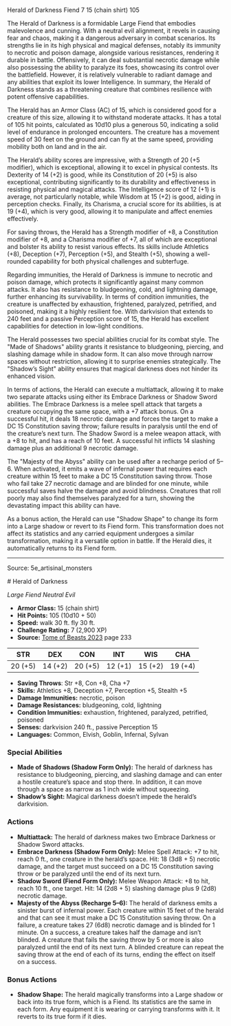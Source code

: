 <MonsterName/>Herald of Darkness</MonsterName>
<CreatureType/>Fiend</CreatureType>
<CR/>7</CR>
<AC/>15 (chain shirt)</AC>
<HP/>105</HP>
<summary>The Herald of Darkness is a formidable Large Fiend that embodies malevolence and cunning. With a neutral evil alignment, it revels in causing fear and chaos, making it a dangerous adversary in combat scenarios. Its strengths lie in its high physical and magical defenses, notably its immunity to necrotic and poison damage, alongside various resistances, rendering it durable in battle. Offensively, it can deal substantial necrotic damage while also possessing the ability to paralyze its foes, showcasing its control over the battlefield. However, it is relatively vulnerable to radiant damage and any abilities that exploit its lower Intelligence. In summary, the Herald of Darkness stands as a threatening creature that combines resilience with potent offensive capabilities.</summary>

<detail>

The Herald has an Armor Class (AC) of 15, which is considered good for a creature of this size, allowing it to withstand moderate attacks. It has a total of 105 hit points, calculated as 10d10 plus a generous 50, indicating a solid level of endurance in prolonged encounters. The creature has a movement speed of 30 feet on the ground and can fly at the same speed, providing mobility both on land and in the air.

The Herald’s ability scores are impressive, with a Strength of 20 (+5 modifier), which is exceptional, allowing it to excel in physical contests. Its Dexterity of 14 (+2) is good, while its Constitution of 20 (+5) is also exceptional, contributing significantly to its durability and effectiveness in resisting physical and magical attacks. The Intelligence score of 12 (+1) is average, not particularly notable, while Wisdom at 15 (+2) is good, aiding in perception checks. Finally, its Charisma, a crucial score for its abilities, is at 19 (+4), which is very good, allowing it to manipulate and affect enemies effectively.

For saving throws, the Herald has a Strength modifier of +8, a Constitution modifier of +8, and a Charisma modifier of +7, all of which are exceptional and bolster its ability to resist various effects. Its skills include Athletics (+8), Deception (+7), Perception (+5), and Stealth (+5), showing a well-rounded capability for both physical challenges and subterfuge.

Regarding immunities, the Herald of Darkness is immune to necrotic and poison damage, which protects it significantly against many common attacks. It also has resistance to bludgeoning, cold, and lightning damage, further enhancing its survivability. In terms of condition immunities, the creature is unaffected by exhaustion, frightened, paralyzed, petrified, and poisoned, making it a highly resilient foe. With darkvision that extends to 240 feet and a passive Perception score of 15, the Herald has excellent capabilities for detection in low-light conditions.

The Herald possesses two special abilities crucial for its combat style. The "Made of Shadows" ability grants it resistance to bludgeoning, piercing, and slashing damage while in shadow form. It can also move through narrow spaces without restriction, allowing it to surprise enemies strategically. The "Shadow’s Sight" ability ensures that magical darkness does not hinder its enhanced vision.

In terms of actions, the Herald can execute a multiattack, allowing it to make two separate attacks using either its Embrace Darkness or Shadow Sword abilities. The Embrace Darkness is a melee spell attack that targets a creature occupying the same space, with a +7 attack bonus. On a successful hit, it deals 18 necrotic damage and forces the target to make a DC 15 Constitution saving throw; failure results in paralysis until the end of the creature’s next turn. The Shadow Sword is a melee weapon attack, with a +8 to hit, and has a reach of 10 feet. A successful hit inflicts 14 slashing damage plus an additional 9 necrotic damage.

The "Majesty of the Abyss" ability can be used after a recharge period of 5–6. When activated, it emits a wave of infernal power that requires each creature within 15 feet to make a DC 15 Constitution saving throw. Those who fail take 27 necrotic damage and are blinded for one minute, while successful saves halve the damage and avoid blindness. Creatures that roll poorly may also find themselves paralyzed for a turn, showing the devastating impact this ability can have.

As a bonus action, the Herald can use "Shadow Shape" to change its form into a Large shadow or revert to its Fiend form. This transformation does not affect its statistics and any carried equipment undergoes a similar transformation, making it a versatile option in battle. If the Herald dies, it automatically returns to its Fiend form.</detail>



---

Source: 5e_artisinal_monsters

<statblock>
# Herald of Darkness

*Large* *Fiend* *Neutral Evil*

- **Armor Class:** 15 (chain shirt)
- **Hit Points:** 105 (10d10 + 50)
- **Speed:** walk 30 ft. fly 30 ft.
- **Challenge Rating:** 7 (2,900 XP)
- **Source:** [Tome of Beasts 2023](https://koboldpress.com/kpstore/product/tome-of-beasts-1-2023-edition/) page 233

| STR | DEX | CON | INT | WIS | CHA |
| --- | --- | --- | --- | --- | --- |
| 20 (+5) | 14 (+2) | 20 (+5) | 12 (+1) | 15 (+2) | 19 (+4) |

- **Saving Throws**: Str +8, Con +8, Cha +7
- **Skills:** Athletics +8, Deception +7, Perception +5, Stealth +5
- **Damage Immunities:** necrotic, poison
- **Damage Resistances:** bludgeoning, cold, lightning
- **Condition Immunities:** exhaustion, frightened, paralyzed, petrified, poisoned
- **Senses:** darkvision 240 ft., passive Perception 15
- **Languages:** Common, Elvish, Goblin, Infernal, Sylvan

### Special Abilities

- **Made of Shadows (Shadow Form Only):** The herald of darkness has resistance to bludgeoning, piercing, and slashing damage and can enter a hostile creature’s space and stop there. In addition, it can move through a space as narrow as 1 inch wide without squeezing.
- **Shadow’s Sight:** Magical darkness doesn’t impede the herald’s darkvision.

### Actions

- **Multiattack:** The herald of darkness makes two Embrace Darkness or Shadow Sword attacks.
- **Embrace Darkness (Shadow Form Only):** Melee Spell Attack: +7 to hit, reach 0 ft., one creature in the herald’s space. Hit: 18 (3d8 + 5) necrotic damage, and the target must succeed on a DC 15 Constitution saving throw or be paralyzed until the end of its next turn.
- **Shadow Sword (Fiend Form Only):** Melee Weapon Attack: +8 to hit, reach 10 ft., one target. Hit: 14 (2d8 + 5) slashing damage plus 9 (2d8) necrotic damage.
- **Majesty of the Abyss (Recharge 5–6):** The herald of darkness emits a sinister burst of infernal power. Each creature within 15 feet of the herald and that can see it must make a DC 15 Constitution saving throw. On a failure, a creature takes 27 (6d8) necrotic damage and is blinded for 1 minute. On a success, a creature takes half the damage and isn’t blinded. A creature that fails the saving throw by 5 or more is also paralyzed until the end of its next turn. A blinded creature can repeat the saving throw at the end of each of its turns, ending the effect on itself on a success.

### Bonus Actions

- **Shadow Shape:** The herald magically transforms into a Large shadow or back into its true form, which is a Fiend. Its statistics are the same in each form. Any equipment it is wearing or carrying transforms with it. It reverts to its true form if it dies.
</statblock>


